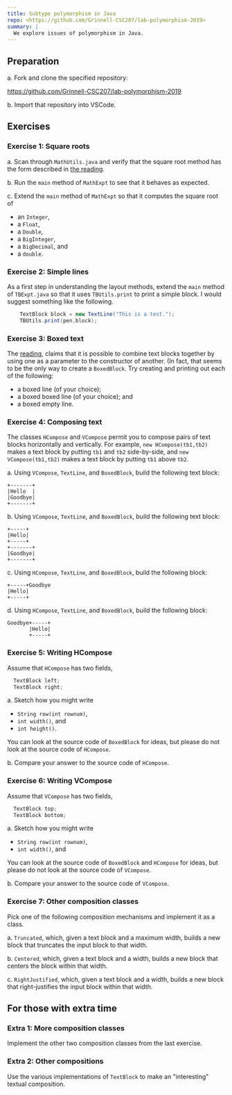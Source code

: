 ```yaml
---
title: Subtype polymorphism in Java
repo: <https://github.com/Grinnell-CSC207/lab-polymorphism-2019>
summary: |
  We explore issues of polymorphism in Java.
---
```

Preparation
-----------

a. Fork and clone the specified repository:

<https://github.com/Grinnell-CSC207/lab-polymorphism-2019>

b. Import that repository into VSCode.

Exercises
---------

### Exercise 1: Square roots

a. Scan through `MathUtils.java` and verify that the square root method has the form described in [the reading](../readings/subtype-polymorphism).

b. Run the `main` method of `MathExpt` to see that it behaves as expected.

c. Extend the `main` method of `MathExpt` so that it computes the square root of

* an `Integer`, 
* a `Float`, 
* a `Double`, 
* a `BigInteger`, 
* a `BigDecimal`, and
* a `double`.

### Exercise 2: Simple lines

As a first step in understanding the layout methods, extend the `main` method of `TBExpt.java` so that it uses `TBUtils.print` to print a simple block.   I would suggest something like the following.

```java
    TextBlock block = new TextLine("This is a test.");
    TBUtils.print(pen,block);
```

### Exercise 3: Boxed text

The [reading](../readings/subtype-polymorphism), claims that it is possible to combine text blocks together by using one as a parameter to the constructor of another.  (In fact, that seems to be the only way to create a `BoxedBlock`.  Try creating and printing out each of the following:

* a boxed line (of your choice);
* a boxed boxed line (of your choice); and
* a boxed empty line.

### Exercise 4: Composing text

The classes `HCompose` and `VCompose` permit you to compose pairs of text blocks horizontally and vertically.  For example, `new HCompose(tb1,tb2)` makes a text block by putting `tb1` and `tb2` side-by-side, and `new VCompose(tb1,tb2)` makes a text block by putting `tb1` above `tb2`.

a. Using `VCompose`, `TextLine`, and `BoxedBlock`, build the following text block:

```text
+-------+
|Hello  |
|Goodbye|
+-------+
```

b. Using `VCompose`, `TextLine`, and `BoxedBlock`, build the following text block:

```text
+-----+
|Hello|
+-----+
+-------+
|Goodbye|
+-------+
```

c. Using `HCompose`, `TextLine`, and `BoxedBlock`, build the following block:

```text
+-----+Goodbye
|Hello|
+-----+
```

d. Using `HCompose`, `TextLine`, and `BoxedBlock`, build the following block:

```text
Goodbye+-----+
       |Hello|
       +-----+
```

### Exercise 5: Writing HCompose

Assume that `HCompose` has two fields, 

```java
  TextBlock left;
  TextBlock right;
```

a. Sketch how you might write 

* `String row(int rownum)`,
* `int width()`, and
* `int height()`.

You can look at the source code of `BoxedBlock` for ideas, but please do not look at the source code of `HCompose`.

b. Compare your answer to the source code of `HCompose`.

### Exercise 6: Writing VCompose

Assume that `VCompose` has two fields, 

```java
  TextBlock top;
  TextBlock bottom;
```

a. Sketch how you might write 

* `String row(int rownum)`,
* `int width()`, and

You can look at the source code of `BoxedBlock` and `HCompose` for ideas, but please do not look at the source code of `VCompose`.

b. Compare your answer to the source code of `VCompose`.

### Exercise 7: Other composition classes

Pick one of the following composition mechanisms and implement it as a class.

a. `Truncated`, which, given a text block and a maximum width, builds a new block that truncates the input block to that width.

b. `Centered`, which, given a text block and a width, builds a new block that centers the block within that width.

c. `RightJustified`, which, given a text block and a width, builds a new block that right-justifies the input block within that width.

For those with extra time
-------------------------

### Extra 1: More composition classes

Implement the other two composition classes from the last exercise.

### Extra 2: Other compositions

Use the various implementations of `TextBlock` to make an "interesting" textual composition.  

